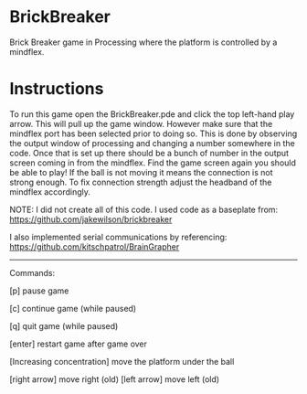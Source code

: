 BrickBreaker
============

Brick Breaker game in Processing where the platform is controlled by a mindflex.


Instructions
============
To run this game open the BrickBreaker.pde and click the top left-hand play arrow. This will pull up the game window. However make sure that the mindflex port has been selected prior to doing so. This is done by observing the output window of processing and changing a number somewhere in the code. Once that is set up there should be a bunch of number in the output screen coming in from the mindflex. Find the game screen again you should be able to play! If the ball is not moving it means the connection is not strong enough. To fix connection strength adjust the headband of the mindflex accordingly.

NOTE: I did not create all of this code. I used code as a baseplate from:  https://github.com/jakewilson/brickbreaker

I also implemented serial communications by referencing:
https://github.com/kitschpatrol/BrainGrapher

------------------------------
Commands:

[p] pause game

[c] continue game (while paused)

[q] quit game     (while paused)

[enter] restart game after game over

[Increasing concentration] move the platform under the ball

[right arrow] move right (old)
[left  arrow] move left (old)
